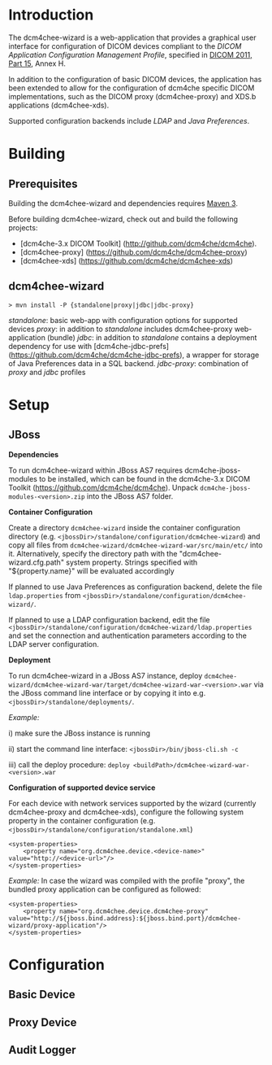 Introduction
============
The dcm4chee-wizard is a web-application that provides a graphical user interface for
configuration of DICOM devices compliant to the *DICOM Application Configuration Management Profile*,
specified in [DICOM 2011, Part 15][1], Annex H.

[1]: ftp://medical.nema.org/medical/dicom/2011/11_15pu.pdf

In addition to the configuration of basic DICOM devices, the application has been
extended to allow for the configuration of dcm4che specific DICOM implementations, such
as the DICOM proxy (dcm4chee-proxy) and XDS.b applications (dcm4chee-xds).

Supported configuration backends include *LDAP* and *Java Preferences*.

Building
========

Prerequisites
-------------

Building the dcm4chee-wizard and dependencies requires [Maven 3](http://maven.apache.org).

Before building dcm4chee-wizard, check out and build the following projects:
* [dcm4che-3.x DICOM Toolkit] (http://github.com/dcm4che/dcm4che).
* [dcm4chee-proxy] (https://github.com/dcm4che/dcm4chee-proxy)
* [dcm4chee-xds] (https://github.com/dcm4che/dcm4chee-xds)

dcm4chee-wizard
---------------

    > mvn install -P {standalone|proxy|jdbc|jdbc-proxy}

*standalone*: basic web-app with configuration options for supported devices
*proxy*: in addition to *standalone* includes dcm4chee-proxy web-application (bundle)
*jdbc*: in addition to *standalone* contains a deployment dependency for use with [dcm4che-jdbc-prefs] 
(https://github.com/dcm4che/dcm4che-jdbc-prefs), a wrapper for storage of Java Preferences data in a SQL backend.
*jdbc-proxy*: combination of *proxy* and *jdbc* profiles

Setup
=====

JBoss
-----

**Dependencies**

To run dcm4chee-wizard within JBoss AS7 requires dcm4che-jboss-modules to be installed,
which can be found in the dcm4che-3.x DICOM Toolkit (https://github.com/dcm4che/dcm4che).
Unpack `dcm4che-jboss-modules-<version>.zip` into the JBoss AS7 folder.

**Container Configuration**

Create a directory `dcm4chee-wizard` inside the container configuration directory 
(e.g. `<jbossDir>/standalone/configuration/dcm4chee-wizard`)
and copy all files from `dcm4chee-wizard/dcm4chee-wizard-war/src/main/etc/` into it.
Alternatively, specify the directory path with the "dcm4chee-wizard.cfg.path" system property.
Strings specified with "${property.name}" will be evaluated accordingly

If planned to use Java Preferences as configuration backend, delete the file
`ldap.properties` from `<jbossDir>/standalone/configuration/dcm4chee-wizard/`.

If planned to use a LDAP configuration backend, edit the file
`<jbossDir>/standalone/configuration/dcm4chee-wizard/ldap.properties`
and set the connection and authentication parameters according
to the LDAP server configuration.

**Deployment**

To run dcm4chee-wizard in a JBoss AS7 instance, deploy
`dcm4chee-wizard/dcm4chee-wizard-war/target/dcm4chee-wizard-war-<version>.war`
via the JBoss command line interface or by copying it into e.g. `<jbossDir>/standalone/deployments/`.

*Example:* 

i) make sure the JBoss instance is running

ii) start the command line interface: `<jbossDir>/bin/jboss-cli.sh -c`

iii) call the deploy procedure: `deploy <buildPath>/dcm4chee-wizard-war-<version>.war`

**Configuration of supported device service**

For each device with network services supported by the wizard (currently dcm4chee-proxy and dcm4chee-xds),
configure the following system property in the container configuration
(e.g. `<jbossDir>/standalone/configuration/standalone.xml`)
```
<system-properties>
    <property name="org.dcm4chee.device.<device-name>" value="http://<device-url>"/>
</system-properties>
```

*Example:*
In case the wizard was compiled with the profile "proxy", the bundled proxy application 
can be configured as followed:
```
<system-properties>
    <property name="org.dcm4chee.device.dcm4chee-proxy" value="http://${jboss.bind.address}:${jboss.bind.port}/dcm4chee-wizard/proxy-application"/>
</system-properties>
```

Configuration
=============

Basic Device
------------

Proxy Device
------------

Audit Logger
------------